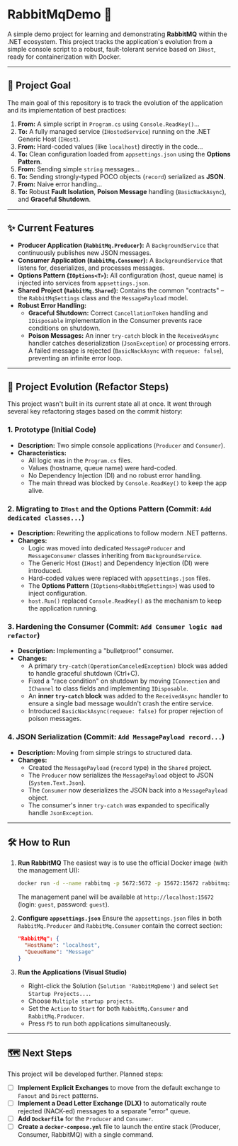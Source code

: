 # RabbitMqDemo 🐇

A simple demo project for learning and demonstrating **RabbitMQ** within the .NET ecosystem. This project tracks the application's evolution from a simple console script to a robust, fault-tolerant service based on `IHost`, ready for containerization with Docker.

---

## 🎯 Project Goal

The main goal of this repository is to track the evolution of the application and its implementation of best practices:
1.  **From:** A simple script in `Program.cs` using `Console.ReadKey()`...
2.  **To:** A fully managed service (`IHostedService`) running on the .NET Generic Host (`IHost`).
3.  **From:** Hard-coded values (like `localhost`) directly in the code...
4.  **To:** Clean configuration loaded from `appsettings.json` using the **Options Pattern**.
5.  **From:** Sending simple `string` messages...
6.  **To:** Sending strongly-typed POCO objects (`record`) serialized as **JSON**.
7.  **From:** Naive error handling...
8.  **To:** Robust **Fault Isolation**, **Poison Message** handling (`BasicNackAsync`), and **Graceful Shutdown**.

---

## ✨ Current Features

* **Producer Application (`RabbitMq.Producer`):** A `BackgroundService` that continuously publishes new JSON messages.
* **Consumer Application (`RabbitMq.Consumer`):** A `BackgroundService` that listens for, deserializes, and processes messages.
* **Options Pattern (`IOptions<T>`):** All configuration (host, queue name) is injected into services from `appsettings.json`.
* **Shared Project (`RabbitMq.Shared`):** Contains the common "contracts" – the `RabbitMqSettings` class and the `MessagePayload` model.
* **Robust Error Handling:**
    * **Graceful Shutdown:** Correct `CancellationToken` handling and `IDisposable` implementation in the Consumer prevents race conditions on shutdown.
    * **Poison Messages:** An inner `try-catch` block in the `ReceivedAsync` handler catches deserialization (`JsonException`) or processing errors. A failed message is rejected (`BasicNackAsync` with `requeue: false`), preventing an infinite error loop.

---

## 🚀 Project Evolution (Refactor Steps)

This project wasn't built in its current state all at once. It went through several key refactoring stages based on the commit history:

### 1. Prototype (Initial Code)
* **Description:** Two simple console applications (`Producer` and `Consumer`).
* **Characteristics:**
    * All logic was in the `Program.cs` files.
    * Values (hostname, queue name) were hard-coded.
    * No Dependency Injection (DI) and no robust error handling.
    * The main thread was blocked by `Console.ReadKey()` to keep the app alive.

### 2. Migrating to `IHost` and the Options Pattern (Commit: `Add dedicated classes...`)
* **Description:** Rewriting the applications to follow modern .NET patterns.
* **Changes:**
    * Logic was moved into dedicated `MessageProducer` and `MessageConsumer` classes inheriting from `BackgroundService`.
    * The Generic Host (`IHost`) and Dependency Injection (DI) were introduced.
    * Hard-coded values were replaced with `appsettings.json` files.
    * The **Options Pattern** (`IOptions<RabbitMqSettings>`) was used to inject configuration.
    * `host.Run()` replaced `Console.ReadKey()` as the mechanism to keep the application running.

### 3. Hardening the Consumer (Commit: `Add Consumer logic nad refactor`)
* **Description:** Implementing a "bulletproof" consumer.
* **Changes:**
    * A primary `try-catch(OperationCanceledException)` block was added to handle graceful shutdown (Ctrl+C).
    * Fixed a "race condition" on shutdown by moving `IConnection` and `IChannel` to class fields and implementing `IDisposable`.
    * An **inner `try-catch` block** was added to the `ReceivedAsync` handler to ensure a single bad message wouldn't crash the entire service.
    * Introduced `BasicNackAsync(requeue: false)` for proper rejection of poison messages.

### 4. JSON Serialization (Commit: `Add MessagePayload record...`)
* **Description:** Moving from simple strings to structured data.
* **Changes:**
    * Created the `MessagePayload` (`record` type) in the `Shared` project.
    * The `Producer` now serializes the `MessagePayload` object to JSON (`System.Text.Json`).
    * The `Consumer` now deserializes the JSON back into a `MessagePayload` object.
    * The consumer's inner `try-catch` was expanded to specifically handle `JsonException`.

---

## 🛠️ How to Run

1.  **Run RabbitMQ**
    The easiest way is to use the official Docker image (with the management UI):
    ```bash
    docker run -d --name rabbitmq -p 5672:5672 -p 15672:15672 rabbitmq:3-management
    ```
    The management panel will be available at `http://localhost:15672` (login: `guest`, password: `guest`).

2.  **Configure `appsettings.json`**
    Ensure the `appsettings.json` files in both `RabbitMq.Producer` and `RabbitMq.Consumer` contain the correct section:
    ```json
    "RabbitMq": {
      "HostName": "localhost",
      "QueueName": "Message"
    }
    ```

3.  **Run the Applications (Visual Studio)**
    * Right-click the Solution (`Solution 'RabbitMqDemo'`) and select `Set Startup Projects...`.
    * Choose `Multiple startup projects`.
    * Set the `Action` to `Start` for both `RabbitMq.Consumer` and `RabbitMq.Producer`.
    * Press `F5` to run both applications simultaneously.

---

## 🗺️ Next Steps

This project will be developed further. Planned steps:

* [ ] **Implement Explicit Exchanges** to move from the default exchange to `Fanout` and `Direct` patterns.
* [ ] **Implement a Dead Letter Exchange (DLX)** to automatically route rejected (NACK-ed) messages to a separate "error" queue.
* [ ] **Add `Dockerfile`** for the `Producer` and `Consumer`.
* [ ] **Create a `docker-compose.yml`** file to launch the entire stack (Producer, Consumer, RabbitMQ) with a single command.
